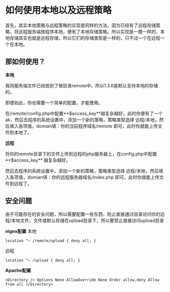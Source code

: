 # 如何使用本地以及远程策略

首先，其实本地策略与远程策略的实现是同样的方法，因为已经有了远程存储策略，将远程服务端放程序本地，便有了本地存储策略。所以实现是一模一样的，本地存储其实也就是远程存储，所以它们的存储类型是一样的，只不过一个在远程一个在本地。

## 那如何使用？

**本地**

我将服务端文件已经放到了根目录remote中，所以1.3.6是默认支持本地的存储的。

即便如此，你也需要一个简单的配置，才能使用。

在/remote/config.php中配置**$access_key**越复杂越好，此时你便有了一个ak，然后去程序的系统设置中，添加一个新的策略，策略类型选择 远程/本地，然后填入各项值，domian填：你的当前程序域名/remote  即可，此时你就能上传文件到本地了。

**远程**

将你的remote目录下的文件上传到远程的php服务器上，在config.php中配置**$access_key** 越复杂越好。

然后去程序的系统设置中，添加一个新的策略，策略类型选择 远程/本地，然后填入各项值，domian填：你的远程服务器域名/index.php 即可，此时你就能上传文件到远程了。

## 安全问题

由于可能存在的安全问题，所以需要配置一些东西，防止直接通过目录访问你的远程/本地文件，文件或默认存储在upload目录下，所以要禁止直接访问upload目录

**nignx配置**
本地

`location ^~ /remote/upload {
	deny all;
}`

远程

`location ^~ /upload {
	deny all;
}`

**Apache配置**

`<Directory />
Options None
AllowOverride None
Order allow,deny
Allow from all
</Directory>`
